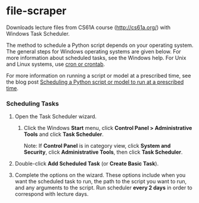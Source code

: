 # file-scraper

Downloads lecture files from CS61A course (http://cs61a.org/) with Windows Task Scheduler.

The method to schedule a Python script depends on your operating system. The general steps for Windows operating systems are given below. 
For more information about scheduled tasks, see the Windows help. For Unix and Linux systems, use [cron or crontab](https://kb.iu.edu/d/afiz).

For more information on running a script or model at a prescribed time, see the blog post [Scheduling a Python script or model to run at a prescribed time](https://blogs.esri.com/esri/arcgis/2013/07/30/scheduling-a-scrip/).

### Scheduling Tasks

1. Open the Task Scheduler wizard.
    1. Click the Windows **Start** menu, click **Control Panel > Administrative Tools** and click **Task Scheduler**.
    
        Note: If **Control Panel** is in category view, click **System and Security**, click **Administrative Tools**, then click **Task Scheduler**.
    
2. Double-click **Add Scheduled Task** (or **Create Basic Task**).
3. Complete the options on the wizard. 
These options include when you want the scheduled task to run, the path to the script you want to run, and any arguments to the script. Run scheduler **every 2 days** in order to correspond with lecture days.
